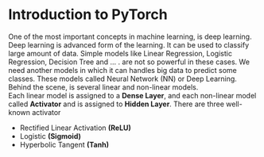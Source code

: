 # Introduction to PyTorch
One of the most important concepts in machine learning, is deep learning. Deep learning is advanced form of the learning. It can be used to classify large amount of data. Simple models like Linear Regression, Logistic Regression, Decision Tree and ... . are not so powerful in these cases. We need another models in which it can handles big data to predict some classes. These models called Neural Network (NN) or Deep Learning. Behind the scene, is several linear and non-linear models.   
Each linear model is assigned to a **Dense Layer**, and each non-linear model called **Activator** and is assigned to **Hidden Layer**. There are three well-known activator  
- Rectified Linear Activation **(ReLU)**
- Logistic **(Sigmoid)**
- Hyperbolic Tangent **(Tanh)**
